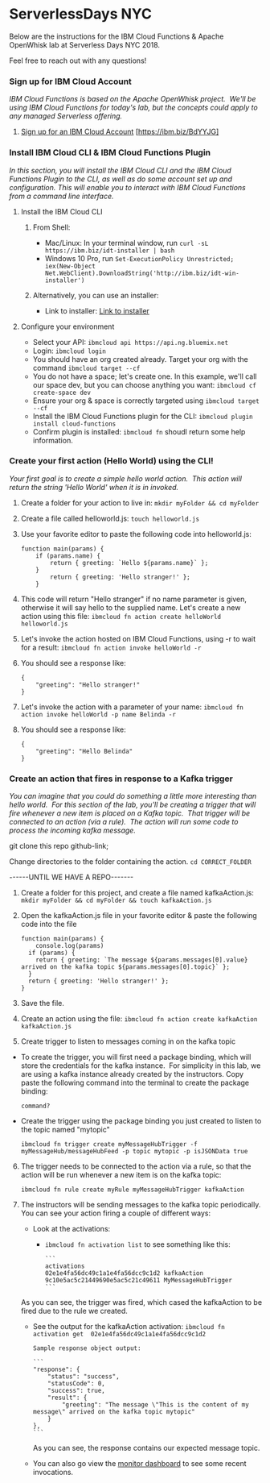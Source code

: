 # ServerlessDays NYC
Below are the instructions for the IBM Cloud Functions & Apache OpenWhisk lab at Serverless Days NYC 2018.

Feel free to reach out with any questions!


### Sign up for IBM Cloud Account
*IBM Cloud Functions is based on the Apache OpenWhisk project.  We'll be using IBM Cloud Functions for today's lab, but the concepts could apply to any managed Serverless offering.*

1. [Sign up for an IBM Cloud Account](https://ibm.biz/BdYYJG) [https://ibm.biz/BdYYJG]

### Install IBM Cloud CLI & IBM Cloud Functions Plugin
*In this section, you will install the IBM Cloud CLI and the IBM Cloud Functions Plugin to the CLI, as well as do some account set up and configuration. This will enable you to interact with IBM Cloud Functions from a command line interface.*

1. Install the IBM Cloud CLI 
    1. From Shell:
	    * Mac/Linux: In your terminal window, run `curl -sL https://ibm.biz/idt-installer | bash`
	    * Windows 10 Pro, run `Set-ExecutionPolicy Unrestricted; iex(New-Object Net.WebClient).DownloadString('http://ibm.biz/idt-win-installer')`
 
    2. Alternatively, you can use an installer:
        * Link to installer: [Link to installer](https://console.bluemix.net/docs/cli/reference/ibmcloud/download_cli.html#install_use)
	
2. Configure your environment
    * Select your API: `ibmcloud api https://api.ng.bluemix.net`
    * Login: `ibmcloud login`
    * You should have an org created already. Target your org with the command `ibmcloud target --cf`
    * You do not have a space; let's create one. In this example, we'll call our space dev, but you can choose anything you want: `ibmcloud cf create-space dev`
    * Ensure your org & space is correctly targeted using `ibmcloud target --cf`
    * Install the IBM Cloud Functions plugin for the CLI: `ibmcloud plugin install cloud-functions`
    * Confirm plugin is installed: `ibmcloud fn` shoudl return some help information.

### Create your first action (Hello World) using the CLI!
*Your first goal is to create a simple hello world action.  This action will return the string 'Hello World' when it is in invoked.*

1. Create a folder for your action to live in: `mkdir myFolder && cd myFolder`
2. Create a file called helloworld.js: `touch helloworld.js`
3. Use your favorite editor to paste the following code into helloworld.js:

	```
	function main(params) {  
		if (params.name) {    
			return { greeting: `Hello ${params.name}` };  
		}  
			return { greeting: 'Hello stranger!' };
		}
	```
4. This code will return "Hello stranger" if no name parameter is given, otherwise it will say hello to the supplied name. Let's create a new action using this file: `ibmcloud fn action create helloWorld helloworld.js`
5. Let's invoke the action hosted on IBM Cloud Functions, using -r to wait for a result: `ibmcloud fn action invoke helloWorld -r` 
6. You should see a response like:

	```
	{
	    "greeting": "Hello stranger!"
	}
	```
7. Let's invoke the action with a parameter of your name: `ibmcloud fn action invoke helloWorld -p name Belinda -r`
8. You should see a response like:

	```
	{
	    "greeting": "Hello Belinda"
	}
	```
	
### Create an action that fires in response to a Kafka trigger
*You can imagine that you could do something a little more interesting than hello world.  For this section of the lab, you'll be creating a trigger that will fire whenever a new item is placed on a Kafka topic.  That trigger will be connected to an action (via a rule).  The action will run some code to process the incoming kafka message.*


git clone this repo github-link;

Change directories to the folder containing the action. `cd CORRECT_FOLDER`

------UNTIL WE HAVE A REPO-------

1. Create a folder for this project, and create a file named kafkaAction.js: `mkdir myFolder && cd myFolder && touch kafkaAction.js`
2. Open the kafkaAction.js file in your favorite editor & paste the following code into the file

	```
	function main(params) {
	    console.log(params)
	  if (params) {
	    return { greeting: `The message ${params.messages[0].value} arrived on the kafka topic ${params.messages[0].topic}` };
	  }
	  return { greeting: 'Hello stranger!' };
	}
	```
3. Save the file.  
4. Create an action using the file: `ibmcloud fn action create kafkaAction kafkaAction.js`
5. Create trigger to listen to messages coming in on the kafka topic
  * To create the trigger, you will first need a package binding, which will store the credentials for the kafka instance.  For simplicity in this lab, we are using a kafka instance already created by the instructors. Copy paste the following command into the terminal to create the package binding:
	 
	  ```
	  command?
	  ```
  * Create the trigger using the package binding you just created to listen to the topic named "mytopic"
	
	  ```
	  ibmcloud fn trigger create myMessageHubTrigger -f myMessageHub/messageHubFeed -p topic mytopic -p isJSONData true
	  ```
6. The trigger needs to be connected to the action via a rule, so that the action will be run whenever a new item is on the kafka topic:

	```
	ibmcloud fn rule create myRule myMessageHubTrigger kafkaAction
	```
	
7. The instructors will be sending messages to the kafka topic periodically.  You can see your action firing a couple of different ways:
	* Look at the activations: 
	  * `ibmcloud fn activation list` to see something like this:

			```
			activations
			02e1e4fa56dc49c1a1e4fa56dcc9c1d2 kafkaAction          
			9c10e5ac5c21449690e5ac5c21c49611 MyMessageHubTrigger 
			```
	As you can see, the trigger was fired, which cased the kafkaAction to be fired due to the rule we created. 
	  * See the output for the kafkaAction activation: `ibmcloud fn activation get  02e1e4fa56dc49c1a1e4fa56dcc9c1d2`

		  	Sample response object output:
		
		  	```
		  	"response": {
		  		"status": "success",
		  		"statusCode": 0,
		  		"success": true,
		  		"result": {
		  			"greeting": "The message \"This is the content of my message\" arrived on the kafka topic mytopic"
        		}
		    },
		    ```

		  As you can see, the response contains our expected message topic.
		  
	* You can also go view the [monitor dashboard](https://console.bluemix.net/openwhisk/dashboard) to see some recent invocations.
